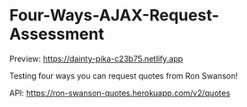 # Four-Ways-AJAX-Request-Assessment

Preview: https://dainty-pika-c23b75.netlify.app

Testing four ways you can request quotes from Ron Swanson!

API: https://ron-swanson-quotes.herokuapp.com/v2/quotes
